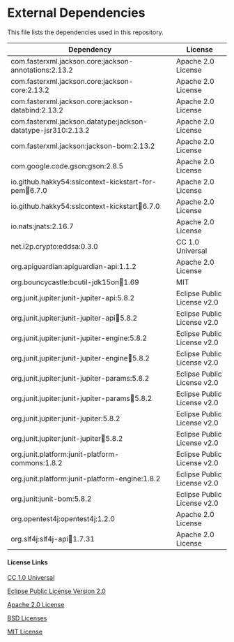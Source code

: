 # External Dependencies

This file lists the dependencies used in this repository.

| Dependency | License |
|-|-|
| com.fasterxml.jackson.core:jackson-annotations:2.13.2 | Apache 2.0 License |
| com.fasterxml.jackson.core:jackson-core:2.13.2 | Apache 2.0 License |
| com.fasterxml.jackson.core:jackson-databind:2.13.2 | Apache 2.0 License |
| com.fasterxml.jackson.datatype:jackson-datatype-jsr310:2.13.2 | Apache 2.0 License |
| com.fasterxml.jackson:jackson-bom:2.13.2 | Apache 2.0 License |
| com.google.code.gson:gson:2.8.5 | Apache 2.0 License |
| io.github.hakky54:sslcontext-kickstart-for-pem:jar:6.7.0 | Apache 2.0 License |
| io.github.hakky54:sslcontext-kickstart:jar:6.7.0 | Apache 2.0 License |
| io.nats:jnats:2.16.7 | Apache 2.0 License |
| net.i2p.crypto:eddsa:0.3.0 | CC 1.0 Universal |
| org.apiguardian:apiguardian-api:1.1.2 | Apache 2.0 License |
| org.bouncycastle:bcutil-jdk15on:jar:1.69 | MIT |
| org.junit.jupiter:junit-jupiter-api:5.8.2 | Eclipse Public License v2.0 |
| org.junit.jupiter:junit-jupiter-api:jar:5.8.2 | Eclipse Public License v2.0 |
| org.junit.jupiter:junit-jupiter-engine:5.8.2 | Eclipse Public License v2.0 |
| org.junit.jupiter:junit-jupiter-engine:jar:5.8.2 | Eclipse Public License v2.0 |
| org.junit.jupiter:junit-jupiter-params:5.8.2 | Eclipse Public License v2.0 |
| org.junit.jupiter:junit-jupiter-params:jar:5.8.2 | Eclipse Public License v2.0 |
| org.junit.jupiter:junit-jupiter:5.8.2 | Eclipse Public License v2.0 |
| org.junit.jupiter:junit-jupiter:jar:5.8.2 | Eclipse Public License v2.0 |
| org.junit.platform:junit-platform-commons:1.8.2  | Eclipse Public License v2.0 |
| org.junit.platform:junit-platform-engine:1.8.2  | Eclipse Public License v2.0 |
| org.junit:junit-bom:5.8.2  | Eclipse Public License v2.0|
| org.opentest4j:opentest4j:1.2.0 | Apache 2.0 License |
| org.slf4j:slf4j-api:jar:1.7.31 | Apache 2.0 License |

#### License Links

[CC 1.0 Universal](https://creativecommons.org/publicdomain/zero/1.0/)

[Eclipse Public License Version 2.0 ](http://www.eclipse.org/legal/epl-v20.html)

[Apache 2.0 License](https://www.apache.org/licenses/LICENSE-2.0.html)

[BSD Licenses](https://en.wikipedia.org/wiki/BSD_licenses)

[MIT License](https://en.wikipedia.org/wiki/MIT_License)

